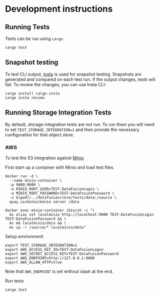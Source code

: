 <!---
  Licensed to the Apache Software Foundation (ASF) under one
  or more contributor license agreements.  See the NOTICE file
  distributed with this work for additional information
  regarding copyright ownership.  The ASF licenses this file
  to you under the Apache License, Version 2.0 (the
  "License"); you may not use this file except in compliance
  with the License.  You may obtain a copy of the License at

    http://www.apache.org/licenses/LICENSE-2.0

  Unless required by applicable law or agreed to in writing,
  software distributed under the License is distributed on an
  "AS IS" BASIS, WITHOUT WARRANTIES OR CONDITIONS OF ANY
  KIND, either express or implied.  See the License for the
  specific language governing permissions and limitations
  under the License.
-->

# Development instructions

## Running Tests

Tests can be run using `cargo`

```shell
cargo test
```

## Snapshot testing

To test CLI output, [Insta](https://github.com/mitsuhiko/insta) is used for snapshot testing. Snapshots are generated
and compared on each test run. If the output changes, tests will fail.
To review the changes, you can use Insta CLI:

```shell
cargo install cargo-insta
cargo insta review
```

## Running Storage Integration Tests

By default, storage integration tests are not run. To run them you will need to set `TEST_STORAGE_INTEGRATION=1` and
then provide the necessary configuration for that object store.

### AWS

To test the S3 integration against [Minio](https://github.com/minio/minio)

First start up a container with Minio and load test files.

```shell
docker run -d \
  --name minio-container \
  -p 9000:9000 \
  -e MINIO_ROOT_USER=TEST-DataFusionLogin \
  -e MINIO_ROOT_PASSWORD=TEST-DataFusionPassword \
  -v $(pwd)/../datafusion/core/tests/data:/source \
  quay.io/minio/minio server /data

docker exec minio-container /bin/sh -c "\
  mc alias set localminio http://localhost:9000 TEST-DataFusionLogin TEST-DataFusionPassword && \
  mc mb localminio/data && \
  mc cp -r /source/* localminio/data"
```

Setup environment

```shell
export TEST_STORAGE_INTEGRATION=1
export AWS_ACCESS_KEY_ID=TEST-DataFusionLogin
export AWS_SECRET_ACCESS_KEY=TEST-DataFusionPassword
export AWS_ENDPOINT=http://127.0.0.1:9000
export AWS_ALLOW_HTTP=true
```

Note that `AWS_ENDPOINT` is set without slash at the end.

Run tests

```shell
cargo test
```
